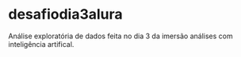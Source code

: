 # desafiodia3alura
Análise exploratória de dados feita no dia 3 da imersão análises com inteligência artifical.

